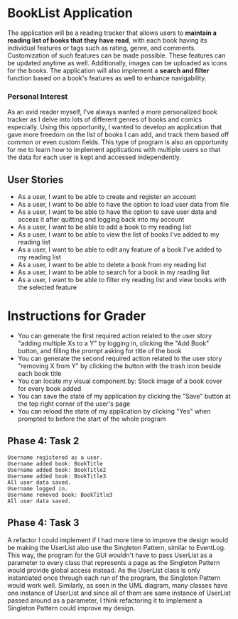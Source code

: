 # BookList Application

The application will be a reading tracker that allows users to __maintain a reading list of books that they have read__, with each book having its individual features or tags such as rating, genre, and comments. Customization of such features can be made possible. These features can be updated anytime as well. Additionally, images can be uploaded as icons for the books. The application will also implement a __search and filter__ function based on a book's features as well to enhance navigability.

### Personal Interest
As an avid reader myself, I've always wanted a more personalized book tracker as I delve into lots of different genres of books and comics especially. Using this opportunity, I wanted to develop an application that gave more freedom on the list of books I can add, and track them based off common or even custom fields. This type of program is also an opportunity for me to learn how to implement applications with multiple users so that the data for each user is kept and accessed independently.

## User Stories
- As a user, I want to be able to create and register an account
- As a user, I want to be able to have the option to load user data from file
- As a user, I want to be able to have the option to save user data and access it after quitting and logging back into my account
- As a user, I want to be able to add a book to my reading list
- As a user, I want to be able to view the list of books I've added to my reading list
- As a user, I want to be able to edit any feature of a book I've added to my reading list
- As a user, I want to be able to delete a book from my reading list
- As a user, I want to be able to search for a book in my reading list
- As a user, I want to be able to filter my reading list and view books with the selected feature

# Instructions for Grader

- You can generate the first required action related to the user story "adding multiple Xs to a Y" by logging in, clicking the "Add Book" button, and filling the prompt asking for title of the book
- You can generate the second required action related to the user story "removing X from Y" by clicking the button with the trash icon beside each book title
- You can locate my visual component by: Stock image of a book cover for every book added
- You can save the state of my application by clicking the "Save" button at the top right corner of the user's page
- You can reload the state of my application by clicking "Yes" when prompted to before the start of the whole program

## Phase 4: Task 2
```
Username registered as a user. 
Username added book: BookTitle 
Username added book: BookTitle2 
Username added book: BookTitle3 
All user data saved.  
Username logged in. 
Username removed book: BookTitle3 
All user data saved.
```

## Phase 4: Task 3
A refactor I could implement if I had more time to improve the design would be making the UserList also use the Singleton Pattern, similar to EventLog. This way, the program for the GUI wouldn't have to pass UserList as a parameter to every class that represents a page as the Singleton Pattern would provide global access instead. As the UserList class is only instantiated once through each run of the program, the Singleton Pattern would work well. Similarly, as seen in the UML diagram, many classes have one instance of UserList and since all of them are same instance of UserList passed around as a parameter, I think refactoring it to implement a Singleton Pattern could improve my design.
